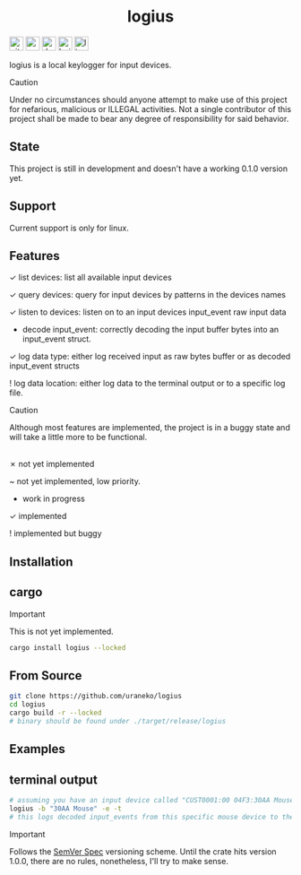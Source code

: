 <h1 align="center">
    logius
</h1>

[<img alt="github" src="https://img.shields.io/badge/github-uraneko.logius-A5915F?style=for-the-badge&logo=github&labelColor=3a3a3a" height="25">](https://github.com/uraneko/logius) 
[<img alt="crates.io" src="https://img.shields.io/crates/v/logius.svg?style=for-the-badge&color=E40046&logo=rust&labelColor=3a3a3a" height="25">](https://crates.io/crates/logius) 
[<img alt="docs.rs" src="https://img.shields.io/badge/docs.rs-logius-495c9f?style=for-the-badge&logo=docsdotrs&labelColor=3a3a3a" height="25">](https://docs.rs/logius) 
[<img alt="build status" src="https://img.shields.io/github/actions/workflow/status/uraneko/ragout/rust-ci.yml?branch=main&style=for-the-badge&labelColor=3a3a3a" height="25">](https://github.com/uraneko/logius/actions?query=branch%3Amain)
[<img alt="license" src="https://img.shields.io/github/license/uraneko/logius?style=for-the-badge&labelColor=3a3a3a&color=ECD53F" height="25">](https://github.com/uraneko/logius/blob/main/LICENSE)

logius is a local keylogger for input devices.

> [!CAUTION]
> Under no circumstances should anyone attempt to make use of this project for nefarious, malicious or ILLEGAL activities. Not a single contributor of this project shall be made to bear any degree of responsibility for said behavior.


## State
This project is still in development and doesn't have a working 0.1.0 version yet.

## Support 
Current support is only for linux.

## Features 
✓ list devices:  list all available input devices

✓ query devices: query for input devices by patterns in the devices names

✓ listen to devices: listen on to an input devices input_event raw input data

- decode input_event: correctly decoding the input buffer bytes into an input_event struct.

✓ log data type: either log received input as raw bytes buffer or as decoded input_event structs

! log data location: either log data to the terminal output or to a specific log file.

> [!CAUTION]
> Although most features are implemented, the project is in a buggy state and will take a little more to be functional.

<br>
✗ not yet implemented 

~ not yet implemented, low priority.

- work in progress

✓ implemented 

! implemented but buggy

## Installation
## cargo

> [!IMPORTANT] 
> This is not yet implemented.

```bash 
cargo install logius --locked 
```

## From Source
```bash 
git clone https://github.com/uraneko/logius
cd logius
cargo build -r --locked
# binary should be found under ./target/release/logius
```

## Examples
## terminal output 
```bash
# assuming you have an input device called "CUST0001:00 04F3:30AA Mouse"
logius -b "30AA Mouse" -e -t
# this logs decoded input_events from this specific mouse device to the terminal
```

> [!IMPORTANT] 
> Follows the [SemVer Spec](https://semver.org/) versioning scheme.
> Until the crate hits version 1.0.0, there are no rules, nonetheless, I'll try to make sense.

